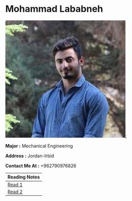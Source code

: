 # Mohammad Lababneh
![image](photo1.jpg);

**Major :** Mechanical Engineering

**Address :** Jordan-Irbid

**Contact Me At :** +962790976826


|Reading Notes|
|-------------|
|[Read 1](read1.md)|
|[Read 2](read2.md)|

